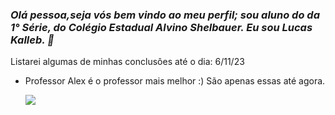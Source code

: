 ### _Olá pessoa,seja vós bem vindo ao meu perfil; sou aluno do da 1° Série, do Colégio Estadual Alvino Shelbauer. Eu sou Lucas Kalleb. 🥰_

Listarei algumas de minhas conclusôes até o dia: 6/11/23
- Professor Alex é o professor mais melhor :)
  São apenas essas até agora.

  ![](https://media.tenor.com/1-FBshJd4t8AAAAd/monkey-with-money-happy-withmoney.gif)
